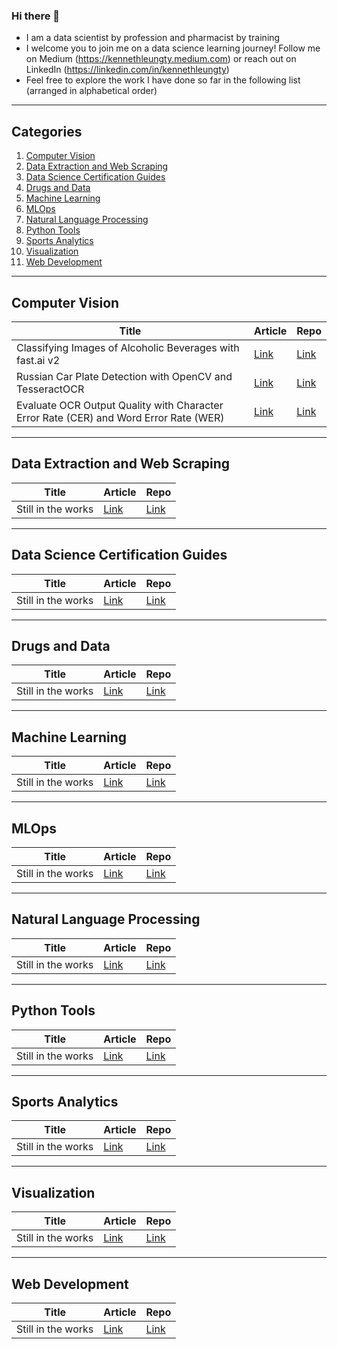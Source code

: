 ### Hi there 👋

- I am a data scientist by profession and pharmacist by training
- I welcome you to join me on a data science learning journey! Follow me on Medium (https://kennethleungty.medium.com) or reach out on LinkedIn (https://linkedin.com/in/kennethleungty)
- Feel free to explore the work I have done so far in the following list (arranged in alphabetical order)

___
## Categories
1. [Computer Vision](#computer-vision)
2. [Data Extraction and Web Scraping](#web-scraping)
3. [Data Science Certification Guides](#certifications)
4. [Drugs and Data](#drugs-data)
5. [Machine Learning](#machine-learning)
6. [MLOps](#mlops)
7. [Natural Language Processing](#nlp)
8. [Python Tools](#python-tools)
9. [Sports Analytics](#sports-analytics)
10. [Visualization](#visualization)
11. [Web Development](#web-dev)

___
## Computer Vision
| Title | Article | Repo |
| --- | --- | --- |
| Classifying Images of Alcoholic Beverages with fast.ai v2 | [Link](https://towardsdatascience.com/classifying-images-of-alcoholic-beverages-with-fast-ai-34c4560b5543) | [Link](https://github.com/kennethleungty/Alcohol-Image-Classifier-fastai) |
| Russian Car Plate Detection with OpenCV and TesseractOCR | [Link](https://towardsdatascience.com/russian-car-plate-detection-with-opencv-and-tesseractocr-dce3d3f9ff5c) | [Link](https://github.com/kennethleungty/Car-Plate-Detection-OpenCV-TesseractOCR) |
| Evaluate OCR Output Quality with Character Error Rate (CER) and Word Error Rate (WER) | [Link](https://towardsdatascience.com/evaluating-ocr-output-quality-with-character-error-rate-cer-and-word-error-rate-wer-853175297510) | [Link](https://github.com/kennethleungty/OCR-Metrics-CER-WER) |

___
## Data Extraction and Web Scraping
| Title | Article | Repo |
| --- | --- | --- |
| Still in the works | [Link](01_prepdare_data) | [Link](https://www.github.com) |

___
## Data Science Certification Guides
| Title | Article | Repo |
| --- | --- | --- |
| Still in the works | [Link](01_prepdare_data) | [Link](https://www.github.com) |

___
## Drugs and Data
| Title | Article | Repo |
| --- | --- | --- |
| Still in the works | [Link](01_prepdare_data) | [Link](https://www.github.com) |


___
## Machine Learning
| Title | Article | Repo |
| --- | --- | --- |
| Still in the works | [Link](01_prepdare_data) | [Link](https://www.github.com) |

___
## MLOps
| Title | Article | Repo |
| --- | --- | --- |
| Still in the works | [Link](01_prepdare_data) | [Link](https://www.github.com) |


___
## Natural Language Processing
| Title | Article | Repo |
| --- | --- | --- |
| Still in the works | [Link](01_prepdare_data) | [Link](https://www.github.com) |


___
## Python Tools
| Title | Article | Repo |
| --- | --- | --- |
| Still in the works | [Link](01_prepdare_data) | [Link](https://www.github.com) |

___
## Sports Analytics
| Title | Article | Repo |
| --- | --- | --- |
| Still in the works | [Link](01_prepdare_data) | [Link](https://www.github.com) |


___
## Visualization
| Title | Article | Repo |
| --- | --- | --- |
| Still in the works | [Link](01_prepdare_data) | [Link](https://www.github.com) |


___
## Web Development
| Title | Article | Repo |
| --- | --- | --- |
| Still in the works | [Link](01_prepdare_data) | [Link](https://www.github.com) |



<!--
**kennethleungty/kennethleungty** is a ✨ _special_ ✨ repository because its `README.md` (this file) appears on your GitHub profile.

Here are some ideas to get you started:

- 🔭 I’m currently working on ...
- 🌱 I’m currently learning ...
- 👯 I’m looking to collaborate on ...
- 🤔 I’m looking for help with ...
- 💬 Ask me about ...
- 📫 How to reach me: ...
- 😄 Pronouns: ...
- ⚡ Fun fact: ...
-->
